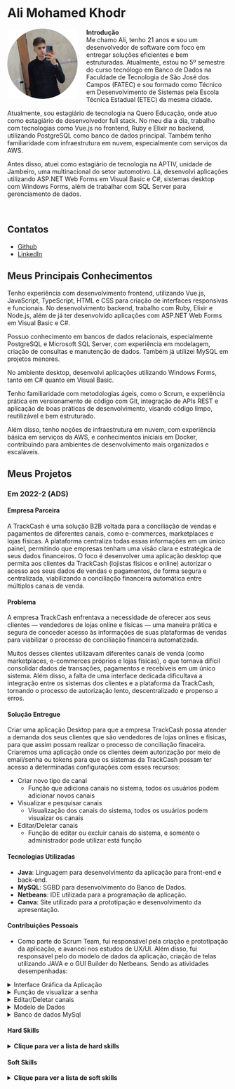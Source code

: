 # Ali Mohamed Khodr

<p align="left">
  <img src="Resume/ali-mohamed.png" alt="Ali Mohamed Khodr" width="160" style="border-radius: 8px; margin-right: 20px; float: left;">
</p>

**Introdução**  
Me chamo Ali, tenho 21 anos e sou um desenvolvedor de software com foco em entregar soluções eficientes e bem estruturadas. Atualmente, estou no 5º semestre do curso tecnólogo em Banco de Dados na Faculdade de Tecnologia de São José dos Campos (FATEC) e sou formado como Técnico em Desenvolvimento de Sistemas pela Escola Técnica Estadual (ETEC) da mesma cidade.

Atualmente, sou estagiário de tecnologia na Quero Educação, onde atuo como estagiário de desenvolvedor full stack. No meu dia a dia, trabalho com tecnologias como Vue.js no frontend, Ruby e Elixir no backend, utilizando PostgreSQL como banco de dados principal. Também tenho familiaridade com infraestrutura em nuvem, especialmente com serviços da AWS.

Antes disso, atuei como estagiário de tecnologia na APTIV, unidade de Jambeiro, uma multinacional do setor automotivo. Lá, desenvolvi aplicações utilizando ASP.NET Web Forms em Visual Basic e C#, sistemas desktop com Windows Forms, além de trabalhar com SQL Server para gerenciamento de dados.

<br clear="left"/>

## Contatos
* [Github](https://www.github.com/alimkhodr)
* [LinkedIn](https://www.linkedin.com/in/alimohamedkhodr/)

## Meus Principais Conhecimentos
Tenho experiência com desenvolvimento frontend, utilizando Vue.js, JavaScript, TypeScript, HTML e CSS para criação de interfaces responsivas e funcionais. No desenvolvimento backend, trabalho com Ruby, Elixir e Node.js, além de já ter desenvolvido aplicações com ASP.NET Web Forms em Visual Basic e C#.

Possuo conhecimento em bancos de dados relacionais, especialmente PostgreSQL e Microsoft SQL Server, com experiência em modelagem, criação de consultas e manutenção de dados. Também já utilizei MySQL em projetos menores.

No ambiente desktop, desenvolvi aplicações utilizando Windows Forms, tanto em C# quanto em Visual Basic.

Tenho familiaridade com metodologias ágeis, como o Scrum, e experiência prática em versionamento de código com Git, integração de APIs REST e aplicação de boas práticas de desenvolvimento, visando código limpo, reutilizável e bem estruturado.

Além disso, tenho noções de infraestrutura em nuvem, com experiência básica em serviços da AWS, e conhecimentos iniciais em Docker, contribuindo para ambientes de desenvolvimento mais organizados e escaláveis.

## Meus Projetos

### Em 2022-2 (ADS)

#### Empresa Parceira 
A TrackCash é uma solução B2B voltada para a conciliação de vendas e pagamentos de diferentes canais, como e-commerces, marketplaces e lojas físicas. A plataforma centraliza todas essas informações em um único painel, permitindo que empresas tenham uma visão clara e estratégica de seus dados financeiros. O foco é desenvolver uma aplicação desktop que permita aos clientes da TrackCash (lojistas físicos e online) autorizar o acesso aos seus dados de vendas e pagamentos, de forma segura e centralizada, viabilizando a conciliação financeira automática entre múltiplos canais de venda.

#### Problema
A empresa TrackCash enfrentava a necessidade de oferecer aos seus clientes — vendedores de lojas online e físicas — uma maneira prática e segura de conceder acesso às informações de suas plataformas de vendas para viabilizar o processo de conciliação financeira automatizada.

Muitos desses clientes utilizavam diferentes canais de venda (como marketplaces, e-commerces próprios e lojas físicas), o que tornava difícil consolidar dados de transações, pagamentos e recebíveis em um único sistema. Além disso, a falta de uma interface dedicada dificultava a integração entre os sistemas dos clientes e a plataforma da TrackCash, tornando o processo de autorização lento, descentralizado e propenso a erros.

#### Solução Entregue
Criar uma aplicação Desktop para que a empresa TrackCash possa atender a demanda dos seus clientes que são vendedores de lojas onlines e fisicas, para que assim possam realizar o processo de conciliação finaceira. Criaremos uma aplicação onde os clientes deem autorização por meio de email/senha ou tokens para que os sistemas da TrackCash possam ter acesso a determinadas configurações com esses recursos:

- Criar novo tipo de canal
  - Função que adiciona canais no sistema, todos os usuários podem adicionar novos canais
- Visualizar e pesquisar canais
  - Visualização dos canais do sistema, todos os usuários podem visuaizar os canais
- Editar/Deletar canais
  - Função de editar ou excluir canais do sistema, e somente o administrador pode utilizar está função

#### Tecnologias Utilizadas  
- **Java**: Linguagem para desenvolvimento da aplicação para front-end e back-end.
- **MySQL**: SGBD para desenvolvimento do Banco de Dados.
- **Netbeans**: IDE utilizada para a programação da aplicação.
- **Canva**: Site utilizado para a prototipação e desenvolvimento da apresentação.

#### Contribuições Pessoais  
- Como parte do Scrum Team, fui responsável pela criação e prototipação da aplicação, e avancei nos estudos de UX/UI. Além disso, fui responsável pelo do modelo de dados da aplicação, criação de telas utilizando JAVA e o GUI Builder do Netbeans. Sendo as atividades desempenhadas:

<details>
  <summary>Interface Gráfica da Aplicação</summary>

  Toda a parte visual da aplicação foi desenvolvida utilizando o **GUI Builder do NetBeans**, que facilitou a construção da interface gráfica de forma visual e produtiva.  
  Foram criados e alinhados elementos como **TextBox**, **ComboBox**, **botões**, **painéis** e **logos**, com atenção à **padronização das cores** e **coerência visual** do sistema, garantindo uma experiência agradável e consistente para o usuário.

  ![Interface Gráfica](2Sem/interface.gif)
</details>
<details>
  <summary>Função de visualizar a senha</summary>

  Um pequeno código somente para a vizualização da senha, ultilizado para saber se está digitando a senha correta.

  ![Exibir senha](2Sem/olho-magico.gif)
  ![Exibir senha](2Sem/exibir-senha.png)
</details>
<details>
  <summary>Editar/Deletar canais</summary>

Função de editar ou excluir canais do sistema, e somente o administrador pode utilizar está função

  ![Exibir senha](2Sem/TrackCash-editarexcluir.gif)
</details>
<details>
  <summary>Modelo de Dados</summary>

O modelo de dados (MD) é importante para a organização do banco de dados da aplicação, ela é feita antes da criação do banco para dar mais clareza do que será preciso no banco para a aplicação.

  ![Modelo](2Sem/md.png)
</details>
<details>
  <summary>Banco de dados MySql</summary>

Banco de dados da aplicação, neste código foi feita criação da tabela do administrador, dos canais, doas canais do administrador, dos usuários, definição da chave primaria e outras modificações

  ![Banco de dados MySql](2Sem/bd.png)
</details>

#### Hard Skills  
<details>
  <summary><b>Clique para ver a lista de hard skills</b></summary>
  <br>
  <table align="center">
    <tr>
      <th width="300px">Tecnologia/Metodologia</th>
      <th width="300px">Classificação</th>
    </tr>
    <tr>
      <td>Java</td>
      <td>★★★★★★★☆☆☆</td>
    </tr>
    <tr>
      <td>Front-end</td>
      <td>★★★★★★★★☆☆</td>
    </tr>
    <tr>
      <td>Modelagem de Banco de Dados</td>
      <td>★★★★★★★★☆☆</td>
    </tr>
    <tr>
      <td>MySQL</td>
      <td>★★★★★☆☆☆☆☆</td>
    </tr>
    <tr>
      <td>Canva</td>
      <td>★★★★★★★★★★</td>
    </tr>
    <tr>
      <td>Scrum - Dev Team</td>
      <td>★★★★★★★☆☆☆</td>
    </tr>
    <tr>
      <td>UX/UI design</td>
      <td>★★★★★★★★★☆</td>
    </tr>
  </table>
</details>

#### Soft Skills  
<details>
<summary><b>Clique para ver a lista de soft skills</b></summary>
  <br>
  <table align="center">
    <tr>
      <th width="300px">Habilidade</th>
      <th width="300px">Classificação</th>
    </tr>
    <tr>
      <td>Proatividade</td>
      <td>★★★★★★☆☆☆☆</td>
    </tr>
    <tr>
      <td>Visão de Negócio</td>
      <td>★★★★★★☆☆☆☆</td>
    </tr>
    <tr>
      <td>Comunicação Assertiva</td>
      <td>★★★★★★★★☆☆</td>
    </tr>
    <tr>
      <td>Empatia</td>
      <td>★★★★★★☆☆☆☆</td>
    </tr>
    <tr>
      <td>Inteligência Emocional</td>
      <td>★★★★★★☆☆☆☆</td>
    </tr>
    <tr>
      <td>Organização e Planejamento</td>
      <td>★★★★★★★★★☆</td>
    </tr>
    <tr>
      <td>Resiliência</td>
      <td>★★★★★★★★☆☆</td>
    </tr>
  </table>
</details>